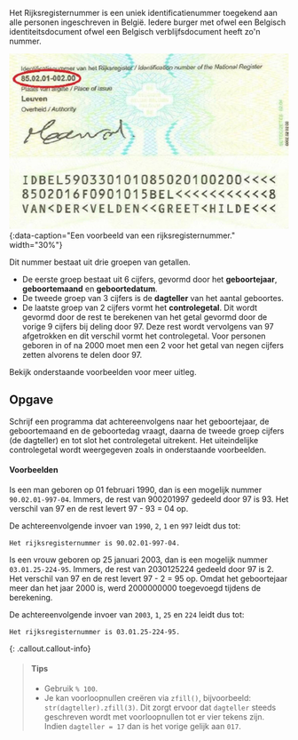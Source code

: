 Het Rijksregisternummer is een uniek identificatienummer toegekend aan alle personen ingeschreven in België. Iedere burger met ofwel een Belgisch identiteitsdocument ofwel een Belgisch verblijfsdocument heeft zo'n nummer.

![Een voorbeeld van een rijksregisternummer.](media/rijksregisternummer.jpg "Een voorbeeld van een rijksregisternummer."){:data-caption="Een voorbeeld van een rijksregisternummer." width="30%"}

Dit nummer bestaat uit drie groepen van getallen.
- De eerste groep bestaat uit 6 cijfers, gevormd door het **geboortejaar**, **geboortemaand** en **geboortedatum**.
- De tweede groep van 3 cijfers is de **dagteller** van het aantal geboortes.
- De laatste groep van 2 cijfers vormt het **controlegetal**. Dit wordt gevormd door de rest te berekenen van het getal gevormd door de vorige 9 cijfers bij deling door 97. Deze rest wordt vervolgens van 97 afgetrokken en dit verschil vormt het controlegetal.
  Voor personen geboren in of na 2000 moet men een 2 voor het getal van negen cijfers zetten alvorens te delen door 97.

Bekijk onderstaande voorbeelden voor meer uitleg.

## Opgave
Schrijf een programma dat achtereenvolgens naar het geboortejaar, de geboortemaand en de geboortedag vraagt, daarna de tweede groep cijfers (de dagteller) en tot slot het controlegetal uitrekent. Het uiteindelijke controlegetal wordt weergegeven zoals in onderstaande voorbeelden.

#### Voorbeelden
Is een man geboren op 01 februari 1990, dan is een mogelijk nummer `90.02.01-997-04`. Immers, de rest van 900201997 gedeeld door 97 is 93. Het verschil van 97 en de rest levert 97 - 93 = 04 op. 

De achtereenvolgende invoer van `1990`, `2`, `1` en `997` leidt dus tot:
```
Het rijksregisternummer is 90.02.01-997-04.
```

Is een vrouw geboren op 25 januari 2003, dan is een mogelijk nummer `03.01.25-224-95`. Immers, de rest van 2030125224 gedeeld door 97 is 2. Het verschil van 97 en de rest levert 97 - 2 = 95 op. Omdat het geboortejaar meer dan het jaar 2000 is, werd 2000000000 toegevoegd tijdens de berekening.

De achtereenvolgende invoer van `2003`, `1`, `25` en `224` leidt dus tot:
```
Het rijksregisternummer is 03.01.25-224-95.
```

{: .callout.callout-info}
> #### Tips
> - Gebruik `% 100`.
> - Je kan voorloopnullen creëren via `zfill()`, bijvoorbeeld: `str(dagteller).zfill(3)`. Dit zorgt ervoor dat `dagteller` steeds geschreven wordt met voorloopnullen tot er vier tekens zijn. Indien `dagteller = 17` dan is het vorige gelijk aan `017`.

